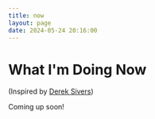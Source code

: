 ```yaml
---
title: now
layout: page
date: 2024-05-24 20:16:00
---
```

# What I'm Doing Now

(Inspired by [Derek Sivers](https://sive.rs/now2))

Coming up soon!
